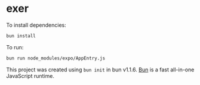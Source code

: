 # exer

To install dependencies:

```bash
bun install
```

To run:

```bash
bun run node_modules/expo/AppEntry.js
```

This project was created using `bun init` in bun v1.1.6. [Bun](https://bun.sh) is a fast all-in-one JavaScript runtime.
